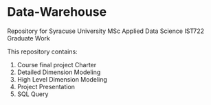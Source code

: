 # Data-Warehouse
Repository for Syracuse University MSc Applied Data Science IST722 Graduate Work

This repository contains:
1. Course final project Charter
2. Detailed Dimension Modeling
3. High Level Dimension Modeling
4. Project Presentation
5. SQL Query
